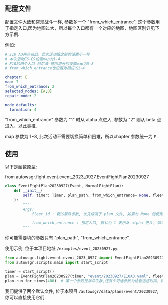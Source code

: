 ## 配置文件

配置文件大致和常规战斗一样, 参数多一个 "from_which_entrance", 这个参数用于指定入口,因为地图过大，所以每个入口都有一个对应的地图，地图区别详见下方示例.

例如:

```yaml
# E10 AD两点夜战，此次活动跟之前的设置不一样
# 本次活动E6-E9设置map为1-4
# E10的四个入口 阿尔法-德尔塔分别设置map为5-8
# from_which_entrance也设置为相应的1-4

chapter: E
map: 7
from_which_entrance: 2
selected_nodes: [A,D]
repair_mode: 2

node_defaults:
  formation: 4

```

"from_which_entrance" 参数为 "1" 时从 alpha 点进入, 参数为 "2" 则从 beta 点进入，以此类推.

map 参数为 1~8, 此次活动不需要切换简单和困难，所以chapter 参数统一为 `E` .

## 使用

以下是函数原型:

from autowsgr.fight.event.event_2023_0927.EventFightPlan20230927


```python
class EventFightPlan20230927(Event, NormalFightPlan):
    def __init__(
        self, timer: Timer, plan_path, from_which_entrance= None, fleet_id=None, event="20230927"
    ):
        """
        Args:
            fleet_id : 新的舰队参数, 优先级高于 plan 文件, 如果为 None 则使用计划参数.

            from_which_entrance : 指定入口, 默认为 1 表示从 alpha 进入, 如果为 2 则从 beta 进入, 以此类推， 优先级高于 plan 文件, 如果为 0 则使用计划文件的参数, 如果都没有指定, 默认从 alpha 进入
        """
```

你可能需要填的参数只有 "plan_path", "from_which_entrance".

使用示例, 位于本项目地址 `/examples/event_20230927.py`:

```python
from autowsgr.fight.event.event_2023_0927 import EventFightPlan20230927
from autowsgr.scripts.main import start_script

timer = start_script()
plan = EventFightPlan20230927(timer, "event/20230927/E10AD.yaml", fleet_id=2)
plan.run_for_times(400)  # 第一个参数是战斗次数,还有个可选参数为检查远征时间，默认为1800S
```

我们提供了两个默认文件, 位于本项目 `/autowsgr/data/plans/event/20230927`, 你可以直接使用它们.
